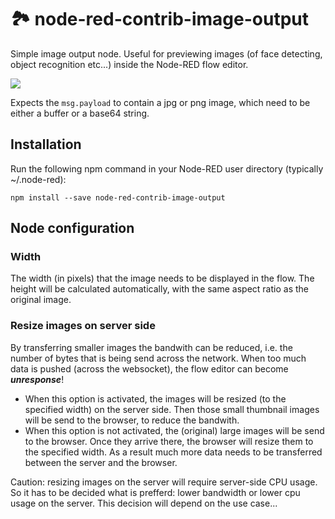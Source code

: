 # 🏞 node-red-contrib-image-output

Simple image output node. Useful for previewing images (of face detecting, object recognition etc...) inside the Node-RED flow editor.

![](https://raw.githubusercontent.com/rikukissa/node-red-contrib-image-output/master/.github/preview.png)

Expects the `msg.payload` to contain a jpg or png image, which need to be either a buffer or a base64 string.


## Installation
Run the following npm command in your Node-RED user directory (typically ~/.node-red):
```
npm install --save node-red-contrib-image-output
```

## Node configuration

### Width
The width (in pixels) that the image needs to be displayed in the flow.  The height will be calculated automatically, with the same aspect ratio as the original image.

### Resize images on server side
By transferring smaller images the bandwith can be reduced, i.e. the number of bytes that is being send across the network.  When too much data is pushed (across the websocket), the flow editor can become ***unresponse***!

+ When this option is activated, the images will be resized (to the specified width) on the server side.  Then those small thumbnail images will be send to the browser, to reduce the bandwith. 
+ When this option is not activated, the (original) large images will be send to the browser.  Once they arrive there, the browser will resize them to the specified width.  As a result much more data needs to be transferred between the server and the browser.
        
Caution: resizing images on the server will require server-side CPU usage.  So it has to be decided what is prefferd: lower bandwidth or lower cpu usage on the server.  This decision will depend on the use case...
